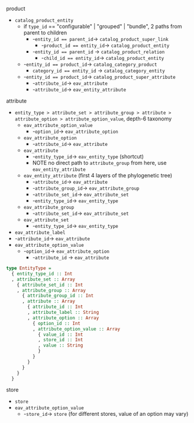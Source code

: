 product
- `catalog_product_entity`
  - if `type_id` == "configurable" | "grouped" | "bundle", 2 paths from parent to children
    - -`entity_id == parent_id`-> `catalog_product_super_link`
      - -`product_id == entity_id`-> `catalog_product_entity`
    - -`entity_id == parent_id` -> `catalog_product_relation`
      - -`child_id == entity_id`-> `catalog_product_entity`
  - -`entity_id == product_id`-> `catalog_category_product`
    - `category_id == entity_id` -> `catalog_category_entity`
  - -`entity_id == product_id`-> `catalog_product_super_attribute`
    - -`attribute_id`-> `eav_attribute`
    - -`attribute_id`-> `eav_entity_attribute`

attribute 
- `entity_type > attribute_set > attribute_group > attribute > attribute_option > attribute_option_value`, depth-6 taxonomy
  - `eav_attribute_option_value`
    - -`option_id`-> `eav_attribute_option`
  - `eav_attribute_option`
    - -`attribute_id`-> `eav_attribute`
  - `eav_attribute`
    - -`entity_type_id`-> `eav_entity_type` (shortcut)
    - NOTE no direct path to `attribute_group` from here, use `eav_entity_attribute`
  - `eav_entity_attribute` (first 4 layers of the phylogenetic tree)
    - -`attribute_id`-> `eav_attribute`
    - -`attribute_group_id`-> `eav_attribute_group`
    - -`attribute_set_id`-> `eav_attribute_set`
    - -`entity_type_id`-> `eav_entity_type`
  - `eav_attribute_group`
    - -`attribute_set_id`-> `eav_attribute_set`
  - `eav_attribute_set`
    - -`entity_type_id`-> `eav_entity_type`
- `eav_attribute_label`
 - -`attribute_id`-> `eav_attribute`
- `eav_attribute_option_value`
  - -`option_id`-> `eav_attribute_option`
    - -`attribute_id` -> `eav_attribute`

```purescript
type EntityType =
  { entity_type_id :: Int
  , attribute_set :: Array
    { attribute_set_id :: Int
    , attribute_group :: Array
      { attribute_group_id :: Int
      , attribute :: Array
        { attribute_id :: Int
        , attribute_label :: String
        , attribute_option :: Array
          { option_id :: Int
          , attribute_option_value :: Array
            { value_id :: Int
            , store_id :: Int
            , value :: String
            }
          }
        }
      }
    }
  }
```

store
- `store`
- `eav_attribute_option_value`
  - -`store_id`-> `store` (for different stores, value of an option may vary)

